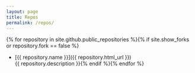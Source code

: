 ```yaml
---
layout: page
title: Repos
permalink: /repos/
---
```


{% for repository in site.github.public_repositories %}{% if site.show_forks or repository.fork == false %}
  * [{{ repository.name }}]({{ repository.html_url }})<br />{{ repository.description }}{% endif %}{% endfor %}